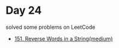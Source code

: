 # Day 24

solved some problems on LeetCode

- [151. Reverse Words in a String(medium)](https://leetcode.com/problems/reverse-words-in-a-string/description/)
